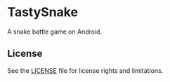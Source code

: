 # TastySnake

A snake battle game on Android.

## License

See the [LICENSE](./LICENSE.md) file for license rights and limitations.
